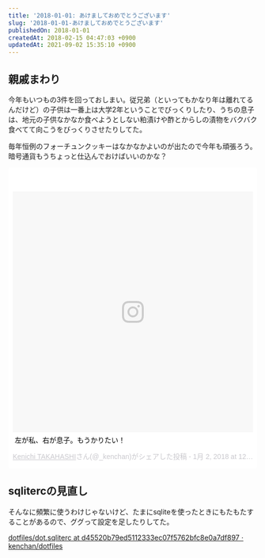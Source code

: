 ```yaml
---
title: '2018-01-01: あけましておめでとうございます'
slug: '2018-01-01-あけましておめでとうございます'
publishedOn: 2018-01-01
createdAt: 2018-02-15 04:47:03 +0900
updatedAt: 2021-09-02 15:35:10 +0900
---
```

## 親戚まわり

今年もいつもの3件を回っておしまい。従兄弟（といってもかなり年は離れてるんだけど）の子供は一番上は大学2年ということでびっくりしたり、うちの息子は、地元の子供なかなか食べようとしない粕漬けや酢とからしの漬物をバクバク食べてて向こうをびっくりさせたりしてた。

毎年恒例のフォーチュンクッキーはなかなかよいのが出たので今年も頑張ろう。暗号通貨もうちょっと仕込んでおけばいいのかな？

<blockquote class="instagram-media" data-instgrm-captioned data-instgrm-permalink="https://www.instagram.com/p/BdcMBXTlnM2/" data-instgrm-version="8" style=" background:#FFF; border:0; border-radius:3px; box-shadow:0 0 1px 0 rgba(0,false,0,0.5),0 1px 10px 0 rgba(0,false,0,0.15); margin: 1px; max-width:658px; padding:0; width:99.375%; width:-webkit-calc(100% - 2px); width:calc(100% - 2px);"><div style="padding:8px;"> <div style=" background:#F8F8F8; line-height:0; margin-top:40px; padding:50.0% 0; text-align:center; width:100%;"> <div style=" background:url(data:image/png;base64,iVBORw0KGgoAAAANSUhEUgAAACwAAAAsCAMAAAApWqozAAAABGdBTUEAALGPC/xhBQAAAAFzUkdCAK7OHOkAAAAMUExURczMzPf399fX1+bm5mzY9AMAAADiSURBVDjLvZXbEsMgCES5/P8/t9FuRVCRmU73JWlzosgSIIZURCjo/ad+EQJJB4Hv8BFt+IDpQoCx1wjOSBFhh2XssxEIYn3ulI/6MNReE07UIWJEv8UEOWDS88LY97kqyTliJKKtuYBbruAyVh5wOHiXmpi5we58Ek028czwyuQdLKPG1Bkb4NnM+VeAnfHqn1k4+GPT6uGQcvu2h2OVuIf/gWUFyy8OWEpdyZSa3aVCqpVoVvzZZ2VTnn2wU8qzVjDDetO90GSy9mVLqtgYSy231MxrY6I2gGqjrTY0L8fxCxfCBbhWrsYYAAAAAElFTkSuQmCC); display:block; height:44px; margin:0 auto -44px; position:relative; top:-22px; width:44px;"></div></div> <p style=" margin:8px 0 0 0; padding:0 4px;"> <a href="https://www.instagram.com/p/BdcMBXTlnM2/" style=" color:#000; font-family:Arial,sans-serif; font-size:14px; font-style:normal; font-weight:normal; line-height:17px; text-decoration:none; word-wrap:break-word;" target="_blank">左が私、右が息子。もうかりたい！</a></p> <p style=" color:#c9c8cd; font-family:Arial,sans-serif; font-size:14px; line-height:17px; margin-bottom:0; margin-top:8px; overflow:hidden; padding:8px 0 7px; text-align:center; text-overflow:ellipsis; white-space:nowrap;"><a href="https://www.instagram.com/_kenchan/" style=" color:#c9c8cd; font-family:Arial,sans-serif; font-size:14px; font-style:normal; font-weight:normal; line-height:17px;" target="_blank"> Kenichi TAKAHASHI</a>さん(@_kenchan)がシェアした投稿 - <time style=" font-family:Arial,sans-serif; font-size:14px; line-height:17px;" datetime="2018-01-02T08:30:27+00:00"> 1月 2, 2018 at 12:30午前 PST</time></p></div></blockquote> <script async defer src="//www.instagram.com/embed.js"></script>


## sqlitercの見直し

そんなに頻繁に使うわけじゃないけど、たまにsqliteを使ったときにもたもたすることがあるので、ググって設定を足したりしてた。

[dotfiles/dot.sqliterc at d45520b79ed5112333ec07f5762bfc8e0a7df897 · kenchan/dotfiles](https://github.com/kenchan/dotfiles/blob/d45520b79ed5112333ec07f5762bfc8e0a7df897/dot.sqliterc)
